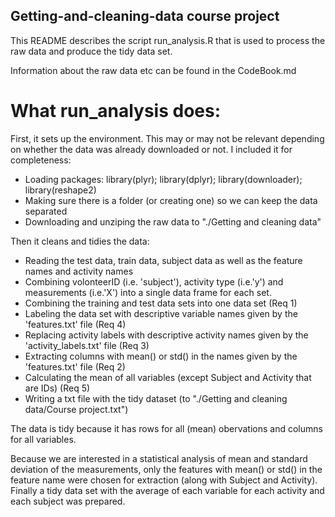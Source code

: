 ## Getting-and-cleaning-data course project

This README describes the script run_analysis.R that is used to process the raw data and produce the tidy data set.

Information about the raw data etc can be found in the CodeBook.md

# What run_analysis does:

First, it sets up the environment. This may or may not be relevant depending on whether the data was already downloaded or not. I included it for completeness:
* Loading packages: library(plyr); library(dplyr); library(downloader); library(reshape2)
* Making sure there is a folder (or creating one) so we can keep the data separated
* Downloading and unziping the raw data to "./Getting and cleaning data"

Then it cleans and tidies the data:
* Reading the test data, train data, subject data as well as the feature names and activity names
* Combining volonteerID (i.e. 'subject'), activity type (i.e.'y') and measurements (i.e.'X') into a single data frame for each set.
* Combining the training and test data sets into one data set (Req 1)
* Labeling the data set with descriptive variable names given by the 'features.txt' file (Req 4)
* Replacing activity labels with descriptive activity names given by the 'activity_labels.txt' file (Req 3)
* Extracting columns with mean() or std() in the names given by the 'features.txt' file (Req 2)
* Calculating the mean of all variables (except Subject and Activity that are IDs) (Req 5)
* Writing a txt file with the tidy dataset (to "./Getting and cleaning data/Course project.txt")

The data is tidy because it has rows for all (mean) obervations and columns for all variables. 

Because we are interested in a statistical analysis of mean and standard deviation of the measurements, only the features with mean() or std() in the feature name were chosen for extraction (along with Subject and Activity). Finally a tidy data set with the average of each variable for each activity and each subject was prepared. 
